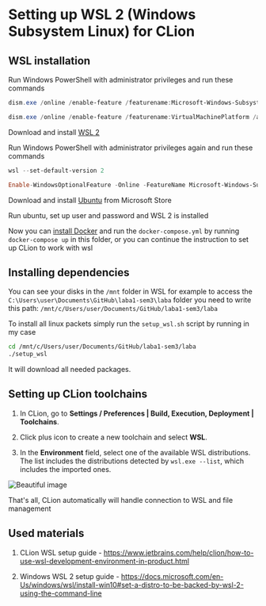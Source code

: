 # Setting up WSL 2 (Windows Subsystem Linux) for CLion

## WSL installation

Run Windows PowerShell with administrator privileges and run these commands

```powershell
dism.exe /online /enable-feature /featurename:Microsoft-Windows-Subsystem-Linux /all /norestart

dism.exe /online /enable-feature /featurename:VirtualMachinePlatform /all /norestart
```

Download and install [WSL 2](https://wslstorestorage.blob.core.windows.net/wslblob/wsl_update_x64.msi)

Run Windows PowerShell with administrator privileges again and run these commands

```powershell
wsl --set-default-version 2

Enable-WindowsOptionalFeature -Online -FeatureName Microsoft-Windows-Subsystem-Linux
```

Download and install [Ubuntu](https://www.microsoft.com/en-us/p/ubuntu/9nblggh4msv6?activetab=pivot:overviewtab) from
Microsoft Store

Run ubuntu, set up user and password and WSL 2 is installed

Now you can [install Docker](https://docs.docker.com/desktop/windows/install/) and run the `docker-compose.yml` by
running `docker-compose up` in this folder, or you can continue the instruction to set up
CLion to work with wsl

## Installing dependencies

You can see your disks in the `/mnt` folder in WSL
for example to access the `C:\Users\user\Documents\GitHub\laba1-sem3\laba` folder
you need to write this path: `/mnt/c/Users/user/Documents/GitHub/laba1-sem3/laba`



To install all linux packets simply run the `setup_wsl.sh` script by running in my case

```bash
cd /mnt/c/Users/user/Documents/GitHub/laba1-sem3/laba
./setup_wsl
```

It will download all needed packages.

## Setting up CLion toolchains

1. In CLion, go to **Settings / Preferences | Build, Execution, Deployment | Toolchains**.

2. Click plus icon to create a new toolchain and select **WSL**.

3. In the **Environment** field, select one of the available WSL distributions.
The list includes the distributions detected by `wsl.exe --list`, which includes the imported ones.

![Beautiful image](https://resources.jetbrains.com/help/img/idea/2021.2/cl_wsl_new_toolchain.png)

That's all, CLion automatically will handle connection to WSL and file management


## Used materials

1. CLion WSL setup guide - https://www.jetbrains.com/help/clion/how-to-use-wsl-development-environment-in-product.html

2. Windows WSL 2 setup guide - https://docs.microsoft.com/en-Us/windows/wsl/install-win10#set-a-distro-to-be-backed-by-wsl-2-using-the-command-line
